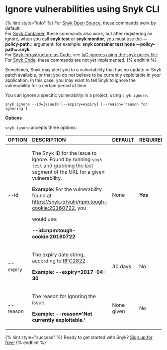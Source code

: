 # Ignore vulnerabilities using Snyk CLI

{% hint style="info" %}
For [Snyk Open Source, ](snyk-open-source/)these commands work by default.  
For [Snyk Container](snyk-container/), these commands also work, but after registering an ignore, when you call **snyk test** or **snyk monitor**, you must use the **--policy-path=** argument: for example: **snyk container test node --policy-path=.snyk**  
For [Snyk Infrastructure as Code](https://support.snyk.io/hc/en-us/categories/360001342678-Infrastructure-as-code), see [IaC ignores using the snyk policy file](snyk-infrastructure-as-code/snyk-cli-for-infrastructure-as-code/iac-ignores-using-the-.snyk-policy-file/).  
For [Snyk Code](snyk-code/), these commands are not yet implemented.
{% endhint %}

Sometimes, Snyk may alert you to a vulnerability that has no update or Snyk patch available, or that you do not believe to be currently exploitable in your application. In this case, you may want to tell Snyk to ignore the vulnerability for a certain period of time.

You can ignore a specific vulnerability in a project, using `snyk ignore`:

```text
snyk ignore --id=IssueID [--expiry=expiry] [--reason='reason for ignoring']
```

**Options**

`snyk ignore` accepts three options:

<table>
  <thead>
    <tr>
      <th style="text-align:left"><b>OPTION</b>
      </th>
      <th style="text-align:left"><b>DESCRIPTION</b>
      </th>
      <th style="text-align:left"><b>DEFAULT</b>
      </th>
      <th style="text-align:left"><b>REQUIRED</b>
      </th>
    </tr>
  </thead>
  <tbody>
    <tr>
      <td style="text-align:left">--id</td>
      <td style="text-align:left">
        <p>The Snyk ID for the issue to ignore. Found by running <code>snyk test</code> and
          grabbing the last segment of the URL for a given vulnerability.</p>
        <p><b>Example:</b> For the vulnerability found at <a href="https://snyk.io/vuln/npm:tough-cookie:20160722">https://snyk.io/vuln/npm:tough-cookie:20160722</a>,
          you</p>
        <p>would use:</p>
        <p><b>--id=npm:tough-cookie:20160722</b>
        </p>
      </td>
      <td style="text-align:left">None</td>
      <td style="text-align:left"><b>Yes</b>
      </td>
    </tr>
    <tr>
      <td style="text-align:left">--expiry</td>
      <td style="text-align:left">
        <p>The expiry date string, according to <a href="https://tools.ietf.org/html/rfc2822#page-14">RFC2822</a>.</p>
        <p><b>Example: --expiry=2017-04-30</b>
        </p>
      </td>
      <td style="text-align:left">30 days</td>
      <td style="text-align:left">No</td>
    </tr>
    <tr>
      <td style="text-align:left">--reason</td>
      <td style="text-align:left">
        <p>The reason for ignoring the issue.</p>
        <p><b>Example: --reason=&apos;Not currently exploitable.&apos;</b>
        </p>
      </td>
      <td style="text-align:left">None given</td>
      <td style="text-align:left">No</td>
    </tr>
  </tbody>
</table>

{% hint style="success" %}
Ready to get started with Snyk? [Sign up for free!](https://snyk.io/login?cta=sign-up&loc=footer&page=support_docs_page)
{% endhint %}

